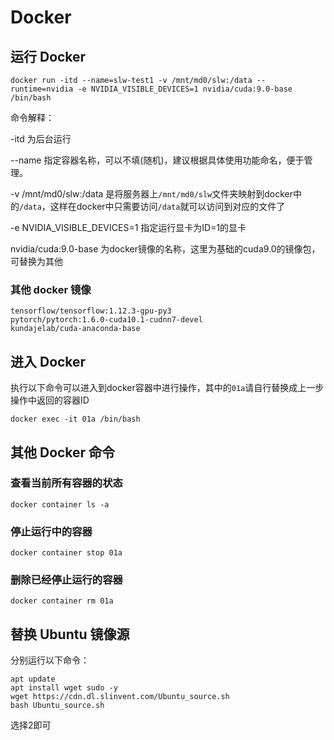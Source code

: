 # Docker

## 运行 Docker

`docker run -itd --name=slw-test1 -v /mnt/md0/slw:/data --runtime=nvidia -e NVIDIA_VISIBLE_DEVICES=1 nvidia/cuda:9.0-base /bin/bash`

命令解释：

-itd 为后台运行

--name 指定容器名称，可以不填(随机)，建议根据具体使用功能命名，便于管理。

-v /mnt/md0/slw:/data 是将服务器上`/mnt/md0/slw`文件夹映射到docker中的`/data`，这样在docker中只需要访问`/data`就可以访问到对应的文件了

-e NVIDIA_VISIBLE_DEVICES=1 指定运行显卡为ID=1的显卡

nvidia/cuda:9.0-base 为docker镜像的名称，这里为基础的cuda9.0的镜像包，可替换为其他

### 其他 docker 镜像

```
tensorflow/tensorflow:1.12.3-gpu-py3
pytorch/pytorch:1.6.0-cuda10.1-cudnn7-devel
kundajelab/cuda-anaconda-base
```

## 进入 Docker

执行以下命令可以进入到docker容器中进行操作，其中的`01a`请自行替换成上一步操作中返回的容器ID

`docker exec -it 01a /bin/bash`

## 其他 Docker 命令

### 查看当前所有容器的状态

`docker container ls -a`

### 停止运行中的容器

`docker container stop 01a`

### 删除已经停止运行的容器

`docker container rm 01a`

## 替换 Ubuntu 镜像源

分别运行以下命令：

```
apt update
apt install wget sudo -y
wget https://cdn.dl.slinvent.com/Ubuntu_source.sh
bash Ubuntu_source.sh
```

选择2即可